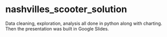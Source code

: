 # nashvilles_scooter_solution

Data cleaning, exploration, analysis all done in python along with charting. Then the presentation was built in Google Slides. 
